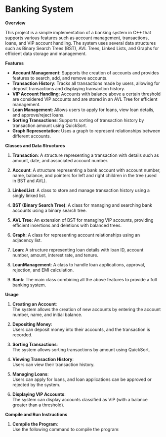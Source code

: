 # **Banking System**

**Overview**

This project is a simple implementation of a banking system in C++ that supports various features such as account management, transactions, loans, and VIP account handling. The system uses several data structures such as Binary Search Trees (BST), AVL Trees, Linked Lists, and Graphs for efficient data storage and management.

**Features**

- **Account Management**: Supports the creation of accounts and provides features to search, add, and remove accounts.
- **Transaction History**: Tracks all transactions made by users, allowing for deposit transactions and displaying transaction history.
- **VIP Account Handling**: Accounts with balance above a certain threshold are considered VIP accounts and are stored in an AVL Tree for efficient management.
- **Loan Management**: Allows users to apply for loans, view loan details, and approve/reject loans.
- **Sorting Transactions**: Supports sorting of transaction history by transaction amount using QuickSort.
- **Graph Representation**: Uses a graph to represent relationships between different accounts.

**Classes and Data Structures**

1. **Transaction**: A structure representing a transaction with details such as amount, date, and associated account number.
   
2. **Account**: A structure representing a bank account with account number, name, balance, and pointers for left and right children in the tree (used in BST and AVL).

3. **LinkedList**: A class to store and manage transaction history using a singly linked list.

4. **BST (Binary Search Tree)**: A class for managing and searching bank accounts using a binary search tree.

5. **AVL Tree**: An extension of BST for managing VIP accounts, providing efficient insertions and deletions with balanced trees.

6. **Graph**: A class for representing account relationships using an adjacency list.

7. **Loan**: A structure representing loan details with loan ID, account number, amount, interest rate, and tenure.

8. **LoanManagement**: A class to handle loan applications, approval, rejection, and EMI calculation.

9. **Bank**: The main class combining all the above features to provide a full banking system.

**Usage**

1. **Creating an Account**:  
   The system allows the creation of new accounts by entering the account number, name, and initial balance.

2. **Depositing Money**:  
   Users can deposit money into their accounts, and the transaction is recorded.

3. **Sorting Transactions**:  
   The system allows sorting transactions by amount using QuickSort.

4. **Viewing Transaction History**:  
   Users can view their transaction history.

5. **Managing Loans**:  
   Users can apply for loans, and loan applications can be approved or rejected by the system.

6. **Displaying VIP Accounts**:  
   The system can display accounts classified as VIP (with a balance greater than a threshold).

**Compile and Run Instructions**

1. **Compile the Program**:  
   Use the following command to compile the program:
